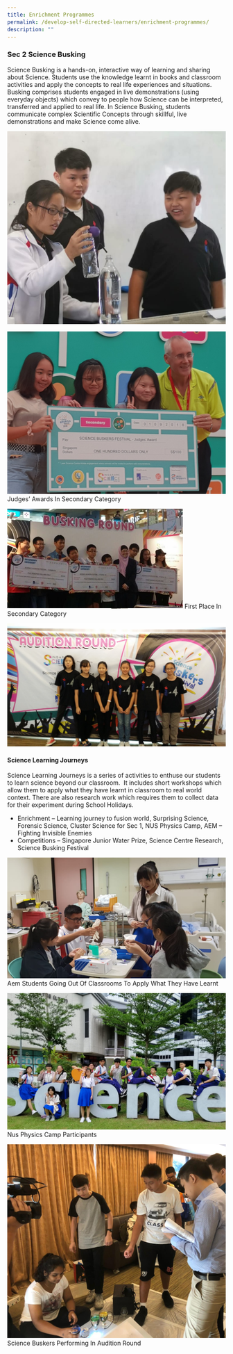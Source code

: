 ```yaml
---
title: Enrichment Programmes
permalink: /develop-self-directed-learners/enrichment-programmes/
description: ""
---
```

### **Sec 2 Science Busking**

Science Busking is a hands-on, interactive way of learning and sharing about Science. Students use the knowledge learnt in books and classroom activities and apply the concepts to real life experiences and situations. Busking comprises students engaged in live demonstrations (using everyday objects) which convey to people how Science can be interpreted, transferred and applied to real life. In Science Busking, students communicate complex Scientific Concepts through skillful, live demonstrations and make Science come alive.

![](/images/Picture1.png)

![](/images/Science-Basking3.png)
Judges’ Awards In Secondary Category

![](/images/Science-Basking4.png)
First Place In Secondary Category

![](/images/Science-Basking.jpg)

#### **Science Learning Journeys**

Science Learning Journeys is a series of activities to enthuse our students to learn science beyond our classroom.  It includes short workshops which allow them to apply what they have learnt in classroom to real world context. There are also research work which requires them to collect data for their experiment during School Holidays.

*   Enrichment – Learning journey to fusion world, Surprising Science, Forensic Science, Cluster Science for Sec 1, NUS Physics Camp, AEM – Fighting Invisible Enemies
*   Competitions – Singapore Junior Water Prize, Science Centre Research, Science Busking Festival

![](/images/AEM-students-going-out-of-classrooms-to-apply-what-they-have-learnt.png)
Aem Students Going Out Of Classrooms To Apply What They Have Learnt

![](/images/NUS-Physics-Camp-participants.png)
Nus Physics Camp Participants

![](/images/Science-Buskers-performing-in-Audition-Round.png)
Science Buskers Performing In Audition Round

